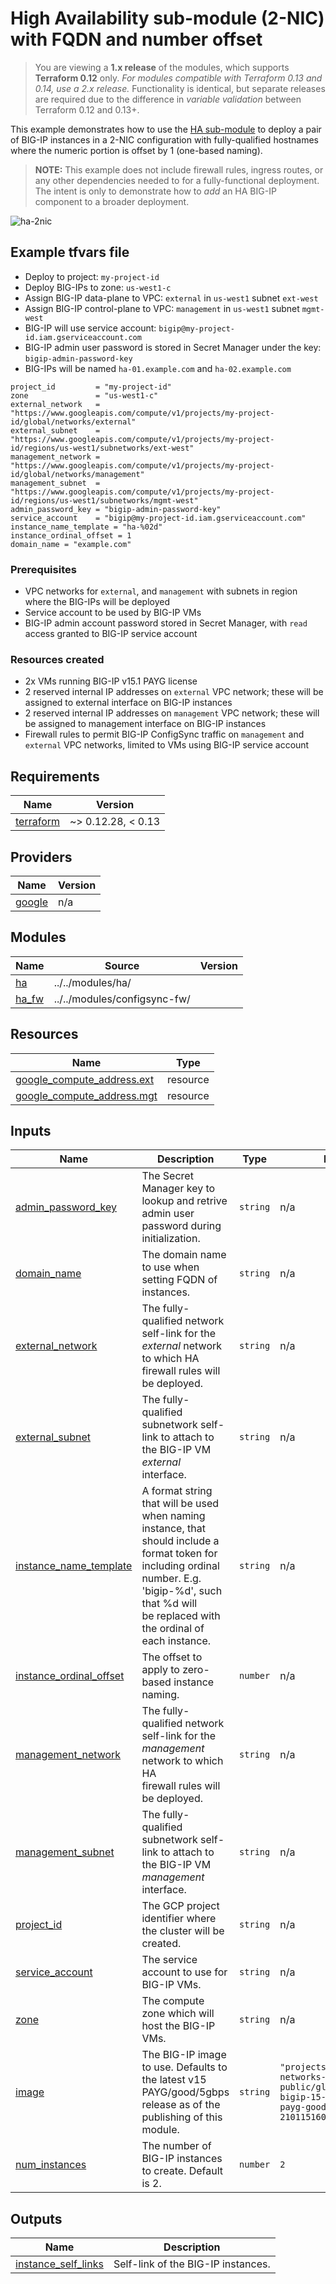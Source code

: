 # High Availability sub-module (2-NIC) with FQDN and number offset

> You are viewing a **1.x release** of the modules, which supports
> **Terraform 0.12** only. *For modules compatible with Terraform 0.13 and 0.14,
> use a 2.x release.* Functionality is identical, but separate releases are required
> due to the difference in *variable validation* between Terraform 0.12 and 0.13+.

This example demonstrates how to use the
[HA sub-module](https://registry.terraform.io/modules/memes/f5-bigip/google/latest/submodules/ha)
to deploy a pair of BIG-IP instances in a 2-NIC configuration with fully-qualified
hostnames where the numeric portion is offset by 1 (one-based naming).

> **NOTE:** This example does not include firewall rules, ingress routes, or any
> other dependencies needed to for a fully-functional deployment. The intent is
> only to demonstrate how to *add* an HA BIG-IP component to a broader
> deployment.

![ha-2nic](ha-2nic.png)

<!-- spell-checker: ignore tfvars gserviceaccount mgmt bigip -->
## Example tfvars file

* Deploy to project: `my-project-id`
* Deploy BIG-IPs to zone: `us-west1-c`
* Assign BIG-IP data-plane to VPC: `external` in `us-west1` subnet `ext-west`
* Assign BIG-IP control-plane to VPC: `management` in `us-west1` subnet `mgmt-west`
* BIG-IP will use service account: `bigip@my-project-id.iam.gserviceaccount.com`
* BIG-IP admin user password is stored in Secret Manager under the key:
  `bigip-admin-password-key`
* BIG-IPs will be named `ha-01.example.com` and `ha-02.example.com`

<!-- spell-checker: disable -->
```hcl
project_id         = "my-project-id"
zone               = "us-west1-c"
external_network   = "https://www.googleapis.com/compute/v1/projects/my-project-id/global/networks/external"
external_subnet    = "https://www.googleapis.com/compute/v1/projects/my-project-id/regions/us-west1/subnetworks/ext-west"
management_network = "https://www.googleapis.com/compute/v1/projects/my-project-id/global/networks/management"
management_subnet  = "https://www.googleapis.com/compute/v1/projects/my-project-id/regions/us-west1/subnetworks/mgmt-west"
admin_password_key = "bigip-admin-password-key"
service_account    = "bigip@my-project-id.iam.gserviceaccount.com"
instance_name_template = "ha-%02d"
instance_ordinal_offset = 1
domain_name = "example.com"
```
<!-- spell-checker: enable -->

### Prerequisites

* VPC networks for `external`, and `management` with subnets in region where the
  BIG-IPs will be deployed
* Service account to be used by BIG-IP VMs
* BIG-IP admin account password stored in Secret Manager, with `read` access
  granted to BIG-IP service account

### Resources created

<!-- spell-checker: ignore payg -->
* 2x VMs running BIG-IP v15.1 PAYG license
* 2 reserved internal IP addresses on `external` VPC network; these will be
  assigned to external interface on BIG-IP instances
* 2 reserved internal IP addresses on `management` VPC network; these will be
  assigned to management interface on BIG-IP instances
* Firewall rules to permit BIG-IP ConfigSync traffic on `management` and
  `external` VPC networks, limited to VMs using BIG-IP service account

<!-- spell-checker:ignore markdownlint -->
<!-- markdownlint-disable MD033 MD034-->
<!-- BEGINNING OF PRE-COMMIT-TERRAFORM DOCS HOOK -->
## Requirements

| Name | Version |
|------|---------|
| <a name="requirement_terraform"></a> [terraform](#requirement\_terraform) | ~> 0.12.28, < 0.13 |

## Providers

| Name | Version |
|------|---------|
| <a name="provider_google"></a> [google](#provider\_google) | n/a |

## Modules

| Name | Source | Version |
|------|--------|---------|
| <a name="module_ha"></a> [ha](#module\_ha) | ../../modules/ha/ |  |
| <a name="module_ha_fw"></a> [ha\_fw](#module\_ha\_fw) | ../../modules/configsync-fw/ |  |

## Resources

| Name | Type |
|------|------|
| [google_compute_address.ext](https://registry.terraform.io/providers/hashicorp/google/latest/docs/resources/compute_address) | resource |
| [google_compute_address.mgt](https://registry.terraform.io/providers/hashicorp/google/latest/docs/resources/compute_address) | resource |

## Inputs

| Name | Description | Type | Default | Required |
|------|-------------|------|---------|:--------:|
| <a name="input_admin_password_key"></a> [admin\_password\_key](#input\_admin\_password\_key) | The Secret Manager key to lookup and retrive admin user password during<br>initialization. | `string` | n/a | yes |
| <a name="input_domain_name"></a> [domain\_name](#input\_domain\_name) | The domain name to use when setting FQDN of instances. | `string` | n/a | yes |
| <a name="input_external_network"></a> [external\_network](#input\_external\_network) | The fully-qualified network self-link for the *external* network to which HA<br>firewall rules will be deployed. | `string` | n/a | yes |
| <a name="input_external_subnet"></a> [external\_subnet](#input\_external\_subnet) | The fully-qualified subnetwork self-link to attach to the BIG-IP VM *external*<br>interface. | `string` | n/a | yes |
| <a name="input_instance_name_template"></a> [instance\_name\_template](#input\_instance\_name\_template) | A format string that will be used when naming instance, that should include a<br>format token for including ordinal number. E.g. 'bigip-%d', such that %d will<br>be replaced with the ordinal of each instance. | `string` | n/a | yes |
| <a name="input_instance_ordinal_offset"></a> [instance\_ordinal\_offset](#input\_instance\_ordinal\_offset) | The offset to apply to zero-based instance naming. | `number` | n/a | yes |
| <a name="input_management_network"></a> [management\_network](#input\_management\_network) | The fully-qualified network self-link for the *management* network to which HA<br>firewall rules will be deployed. | `string` | n/a | yes |
| <a name="input_management_subnet"></a> [management\_subnet](#input\_management\_subnet) | The fully-qualified subnetwork self-link to attach to the BIG-IP VM *management*<br>interface. | `string` | n/a | yes |
| <a name="input_project_id"></a> [project\_id](#input\_project\_id) | The GCP project identifier where the cluster will be created. | `string` | n/a | yes |
| <a name="input_service_account"></a> [service\_account](#input\_service\_account) | The service account to use for BIG-IP VMs. | `string` | n/a | yes |
| <a name="input_zone"></a> [zone](#input\_zone) | The compute zone which will host the BIG-IP VMs. | `string` | n/a | yes |
| <a name="input_image"></a> [image](#input\_image) | The BIG-IP image to use. Defaults to the latest v15 PAYG/good/5gbps<br>release as of the publishing of this module. | `string` | `"projects/f5-7626-networks-public/global/images/f5-bigip-15-1-2-1-0-0-10-payg-good-5gbps-210115160742"` | no |
| <a name="input_num_instances"></a> [num\_instances](#input\_num\_instances) | The number of BIG-IP instances to create. Default is 2. | `number` | `2` | no |

## Outputs

| Name | Description |
|------|-------------|
| <a name="output_instance_self_links"></a> [instance\_self\_links](#output\_instance\_self\_links) | Self-link of the BIG-IP instances. |
<!-- END OF PRE-COMMIT-TERRAFORM DOCS HOOK -->
<!-- markdownlint-enable MD033 MD034 -->
